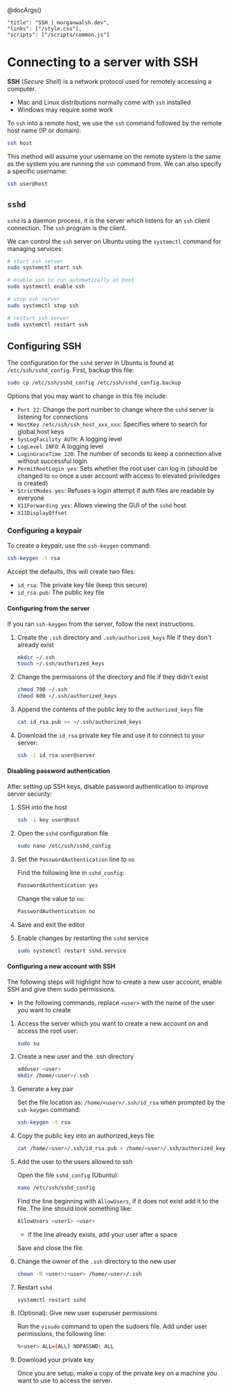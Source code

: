 @docArgs()
```
"title": "SSH | morganwalsh.dev", 
"links": ["/style.css"],
"scripts": ["/scripts/common.js"]
```

<div class="p-16 w-80 w-md-100 ml-auto mr-auto">

# Connecting to a server with SSH

**SSH** (*Secure Shell*) is a network protocol used for remotely accessing a computer. 

- Mac and Linux distributions normally come with `ssh` installed
- Windows may require some work

To `ssh` into a remote host, we use the `ssh` command followed by the remote host name (IP or domain):

```sh
ssh host
```

This method will assume your username on the remote system is the same as the system you are running the `ssh` command from. We can also specify a specific username:

```sh
ssh user@host
```

## `sshd`

`sshd` is a daemon process, it is the server which listens for an `ssh` client connection. The `ssh` program is the client.

We can control the `ssh` server on Ubuntu using the `systemctl` command for managing services:

```sh
# start ssh server
sudo systemctl start ssh

# enable ssh to run automatically at boot
sudo systemctl enable ssh

# stop ssh server
sudo systemctl stop ssh

# restart ssh server
sudo systemctl restart ssh
```

## Configuring SSH

The configuration for the `sshd` server in Ubuntu is found at `/etc/ssh/sshd_config`. First, backup this file:

```sh
sudo cp /etc/ssh/sshd_config /etc/ssh/sshd_config.backup
```

Options that you may want to change in this file include:

- `Port 22`: Change the port number to change where the `sshd` server is listening for connections
- `HostKey /etc/ssh/ssh_host_xxx_xxx`: Specifies where to search for global host keys
- `SysLogFacility AUTH`: A logging level
- `LogLevel INFO`: A logging level
- `LoginGraceTime 120`: The number of seconds to keep a connection alive without successful login
- `PermitRootLogin yes`: Sets whether the root user can log in (should be changed to `no` once a user account with access to elevated priviledges is created)
- `StrictModes yes`: Refuses a login attempt if auth files are readable by everyone
- `X11Forwarding yes`: Allows viewing the GUI of the `sshd` host
- `X11DisplayOffset`

### Configuring a keypair

To create a keypair, use the `ssh-keygen` command:

```sh
ssh-keygen -t rsa
```

Accept the defaults, this will create two files:

- `id_rsa`: The private key file (keep this secure)
- `id_rsa.pub`: The public key file

#### Configuring from the server

If you ran `ssh-keygen` from the server, follow the next instructions.

1. Create the `.ssh` directory and `.ssh/authorized_keys` file if they don't already exist
   
    ```sh
    mkdir ~/.ssh
    touch ~/.ssh/authorized_keys
    ```

2. Change the permissions of the directory and file if they didn't exist

    ```sh
    chmod 700 ~/.ssh
    chmod 600 ~/.ssh/authorized_keys
    ```

3. Append the contents of the public key to the `authorized_keys` file

    ```sh
    cat id_rsa.pub >> ~/.ssh/authorized_keys
    ```

4. Download the `id_rsa` private key file and use it to connect to your server:

    ```sh
    ssh -i id_rsa user@server
    ```

#### Disabling password authentication

After setting up SSH keys, disable password authentication to improve server security:

1. SSH into the host

    ```sh
    ssh -i key user@host
    ```

2. Open the `sshd` configuration file

    ```sh
    sudo nano /etc/ssh/sshd_config
    ```

3. Set the `PasswordAuthentication` line to `no`

    Find the following line in `sshd_config`:

    ```sh
    PasswordAuthentication yes
    ```

    Change the value to `no`:

    ```sh
    PasswordAuthentication no
    ```

4. Save and exit the editor

5. Enable changes by restarting the `sshd` service

    ```sh
    sudo systemctl restart sshd.service
    ```

#### Configuring a new account with SSH

The following steps will highlight how to create a new user account, enable SSH and give them sudo permissions.

- In the following commands, replace `<user>` with the name of the user you want to create

1. Access the server which you want to create a new account on and access the root user:

    ```sh
    sudo su
    ```

2. Create a new user and the .ssh directory

    ```sh
    adduser <user>
    mkdir /home/<user>/.ssh
    ```

3. Generate a key pair

    Set the file location as: `/home/<user>/.ssh/id_rsa` when prompted by the `ssh-keygen` command:

    ```sh
    ssh-keygen -t rsa
    ```

4. Copy the public key into an authorized_keys file

    ```sh
    cat /home/<user>/.ssh/id_rsa.pub > /home/<user>/.ssh/authorized_keys
    ```

5. Add the user to the users allowed to ssh

    Open the file `sshd_config` (Ubuntu):

    ```sh
    nano /etc/ssh/sshd_config
    ```

    Find the line beginning with `AllowUsers`, if it does not exist add it to the file. The line should look something like:

    ```sh
    AllowUsers <user1> <user>
    ```

    - if the line already exists, add your user after a space

    Save and close the file.

6. Change the owner of the `.ssh` directory to the new user

    ```sh
    chown -R <user>:<user> /home/<user>/.ssh
    ```

7. Restart `sshd`

    ```sh
    systemctl restart sshd
    ```

8. (Optional): Give new user superuser permissions

    Run the `visudo` command to open the sudoers file. Add under user permissions, the following line:

    ```sh
    %<user> ALL=(ALL) NOPASSWD: ALL
    ```

9.  Download your private key

    Once you are setup, make a copy of the private key on a machine you want to use to access the server.

</div>